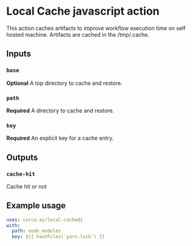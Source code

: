 # Local Cache javascript action

This action caches artifacts to improve workflow execution time on self hosted machine.
Artifacts are cached in the /tmp/.cache.

## Inputs

### `base`

**Optional** A top directory to cache and restore.

### `path`

**Required** A directory to cache and restore.

### `key`

**Required** An explicit key for a cache entry.

## Outputs

### `cache-hit`

Cache hit or not

## Example usage

```yaml
uses: corca-ai/local-cache@1
with:
  path: node_modules
  key: ${{ hashFiles('yarn.lock') }}
```
